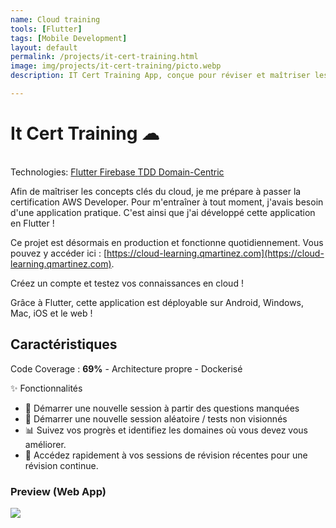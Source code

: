 ```yaml
---
name: Cloud training
tools: [Flutter]
tags: [Mobile Development]
layout: default
permalink: /projects/it-cert-training.html
image: img/projects/it-cert-training/picto.webp
description: IT Cert Training App, conçue pour réviser et maîtriser les concepts des plateformes Cloud (AWS, Azure et GCP).

---
```


# It Cert Training ☁

<p class="post-metadata text-muted">
 <br>Technologies: 
<a class="text-decoration-none no-underline" href="/{{ site.baseurl }}/projects/tools#react">
    <span class="tag badge badge-pill text-primary border border-primary">Flutter</span>
</a>

<a class="text-decoration-none no-underline" href="/{{ site.baseurl }}/projects/tools#react">
    <span class="tag badge badge-pill text-primary border border-primary">Firebase</span>
</a>
<a class="text-decoration-none no-underline" href="/{{ site.baseurl }}/projects/tools#javascript">
    <span class="tag badge badge-pill text-primary border border-primary">TDD</span>
</a>

<a class="text-decoration-none no-underline" href="/{{ site.baseurl }}/projects/tools#web-development">
    <span class="tag badge badge-pill text-primary border border-primary">Domain-Centric</span>
</a>
</p>

Afin de maîtriser les concepts clés du cloud, je me prépare à passer la certification AWS Developer. Pour m'entraîner à tout moment, j'avais besoin d'une application pratique. C'est ainsi que j'ai développé cette application en Flutter !

Ce projet est désormais en production et fonctionne quotidiennement. Vous pouvez y accéder ici : [https://cloud-learning.qmartinez.com](https://cloud-learning.qmartinez.com).

Créez un compte et testez vos connaissances en cloud !

Grâce à Flutter, cette application est déployable sur Android, Windows, Mac, iOS et le web !

## Caractéristiques

Code Coverage : **69%**  - Architecture propre - Dockerisé

✨ Fonctionnalités
- 🔄 Démarrer une nouvelle session à partir des questions manquées 
- 🎲 Démarrer une nouvelle session aléatoire / tests non visionnés 
- 📊 Suivez vos progrès et identifiez les domaines où vous devez vous améliorer.
- 📅 Accédez rapidement à vos sessions de révision récentes pour une révision continue.


### Preview (Web App)
<img src="/{{ site.baseurl }}img/projects/it-cert-training/it-cert-training.gif" class="responsive center" />

